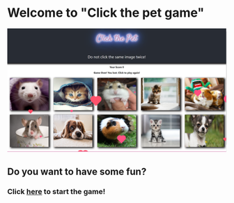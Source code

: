 # Welcome to "Click the pet game"
![Image of Yaktocat](https://github.com/yevheniia01/React_Clicky_Game/blob/master/public/images/click%20the%20pet.PNG)

## Do you want to have some fun?
### Click [here](https://stark-sands-75598.herokuapp.com/) to start the game!
